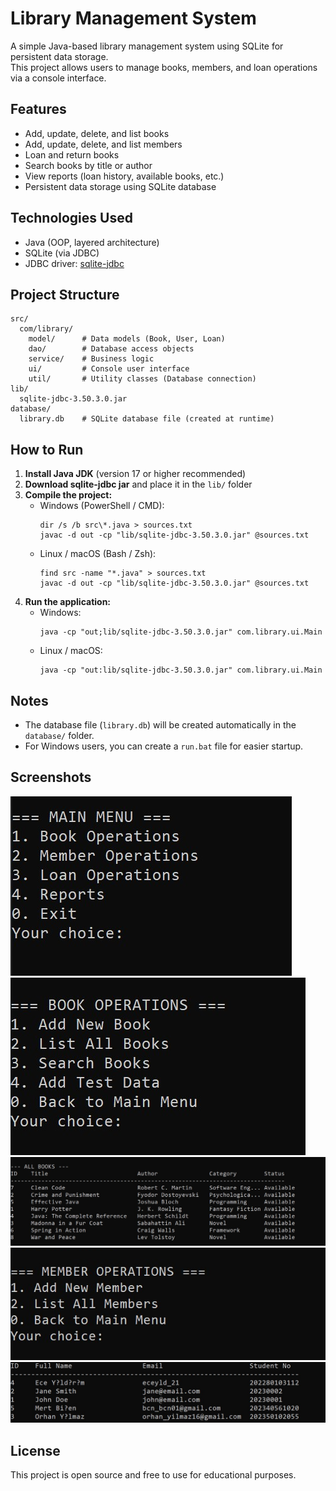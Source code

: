 # Library Management System

A simple Java-based library management system using SQLite for persistent data storage.  
This project allows users to manage books, members, and loan operations via a console interface.

## Features

- Add, update, delete, and list books
- Add, update, delete, and list members
- Loan and return books
- Search books by title or author
- View reports (loan history, available books, etc.)
- Persistent data storage using SQLite database

## Technologies Used

- Java (OOP, layered architecture)
- SQLite (via JDBC)
- JDBC driver: [sqlite-jdbc](https://github.com/xerial/sqlite-jdbc)

## Project Structure

```
src/
  com/library/
    model/      # Data models (Book, User, Loan)
    dao/        # Database access objects
    service/    # Business logic
    ui/         # Console user interface
    util/       # Utility classes (Database connection)
lib/
  sqlite-jdbc-3.50.3.0.jar
database/
  library.db    # SQLite database file (created at runtime)
```

## How to Run

1. **Install Java JDK** (version 17 or higher recommended)
2. **Download sqlite-jdbc jar** and place it in the `lib/` folder
3. **Compile the project:**
   - Windows (PowerShell / CMD):
      ```
      dir /s /b src\*.java > sources.txt
      javac -d out -cp "lib/sqlite-jdbc-3.50.3.0.jar" @sources.txt
      ```
   - Linux / macOS (Bash / Zsh):
      ```
      find src -name "*.java" > sources.txt
      javac -d out -cp "lib/sqlite-jdbc-3.50.3.0.jar" @sources.txt
      ```
4. **Run the application:**
   - Windows:
      ```
      java -cp "out;lib/sqlite-jdbc-3.50.3.0.jar" com.library.ui.Main
      ```
   - Linux / macOS:
      ```
      java -cp "out:lib/sqlite-jdbc-3.50.3.0.jar" com.library.ui.Main
      ```
  

## Notes

- The database file (`library.db`) will be created automatically in the `database/` folder.
- For Windows users, you can create a `run.bat` file for easier startup.

## Screenshots

_![img_1.png](img_1.png)_
_![img_2.png](img_2.png)_
_![img_3.png](img_3.png)_
_![img_4.png](img_4.png)_
_![img_5.png](img_5.png)_


## License

This project is open source and free to use for educational purposes.